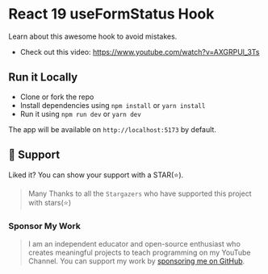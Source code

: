 # React 19 useFormStatus Hook

Learn about this awesome hook to avoid mistakes.

- Check out this video: https://www.youtube.com/watch?v=AXGRPUl_3Ts

## Run it Locally

- Clone or fork the repo
- Install dependencies using `npm install` or `yarn install`
- Run it using `npm run dev` or `yarn dev`

The app will be available on `http://localhost:5173` by default.

## 🫶 Support
Liked it? You can show your support with a STAR(⭐).

> Many Thanks to all the `Stargazers` who have supported this project with stars(⭐)

### Sponsor My Work

> I am an independent educator and open-source enthusiast who creates meaningful projects to teach programming on my YouTube Channel. You can support my work by [sponsoring me on GitHub](https://github.com/sponsors/atapas).
